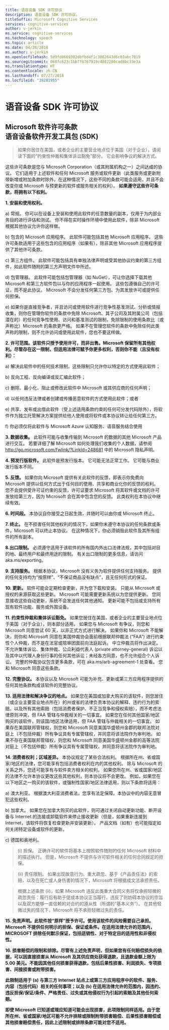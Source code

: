 ```yaml
---
title: 语音设备 SDK 许可协议
description: 语音设备 SDK 许可协议。
titleSuffix: Microsoft Cognitive Services
services: cognitive-services
author: v-jerkin
ms.service: cognitive-services
ms.technology: speech
ms.topic: article
ms.date: 04/28/2018
ms.author: v-jerkin
ms.openlocfilehash: 5d9fd0669302dbfbd4f1c3082643d6c03abc7019
ms.sourcegitcommit: 068fc623c1bb7fb767919c4882280cad8bc33e3a
ms.translationtype: HT
ms.contentlocale: zh-CN
ms.lasthandoff: 07/27/2018
ms.locfileid: "39281955"
---
```

# <a name="speech-devices-sdk-license-agreement"></a>语音设备 SDK 许可协议

## <a name="microsoft-software-license-termsbrspeech-devices-software-development-kit-sdk"></a>Microsoft 软件许可条款<br>语音设备软件开发工具包 (SDK) 

> 如果你居住在美国，或者企业的主要营业地点位于美国（对于企业），请阅读下面的“约束性仲裁和集体诉讼豁免”部分。 它会影响争议的解决方式。

这些许可条款是您与 Microsoft Corporation（或其附属机构之一）之间达成的协议。 它们适用于上述软件和任何 Microsoft 服务或软件更新（此类服务或更新附带新增或附加条款时除外，在这种情况下，这些不同的条款可能会适用，并且不会改变你或 Microsoft 与预更新的软件或服务相关的权利）。 **如果遵守这些许可条款，将拥有以下权利。**

**1\. 安装和使用权利。**

a) 常规。 你可以在设备上安装和使用此软件的任意数量的副本，仅用于为内部业务目的进行评估和测试。 你不得在实时操作环境中使用此软件，除非 Microsoft 根据其他协议允许你这样做。

b) 包含的 Microsoft 应用程序。 此软件可能包括其他 Microsoft 应用程序。 这些许可条款适用于这些包含的应用程序（如果有），除非其他 Microsoft 应用程序提供了其他许可条款。

c) 第三方组件。 此软件可能包括具有单独法律声明或受其他协议约束的第三方组件，如此软件随附的第三方声明文件中所述。

d) 包管理器。 此软件可能包括包管理器（如 NuGet），可让你选择下载其他 Microsoft 和第三方软件包以与你的应用程序一起使用。 这些包遵循自己的许可证，而不是此协议。 Microsoft 不会分发任何第三方包、为其发放许可或提供任何担保。

e) 如果你是直接竞争者，并且访问或使用软件进行竞争性基准测试、分析或情报收集，则你在管理你软件的条款中免除 Microsoft、其子公司及其附属公司（包括潜在的）的任何竞争性使用、访问和基准测试的限制，免除限制的使用条款比（或声称比）Microsoft 的条款更严格。 如果不在管理您软件的条款中免除任何此类声称的限制，则不允许访问或使用此软件，您也不要这样做。

**2\. 许可范围。该软件只授予使用许可，而非出售。Microsoft 保留所有其他权利。尽管存在这一限制，但适用法律可赋予你更多权利，否则你不能（且没有权利）：**

a)  解决此软件中的任何技术限制，这些限制只允许你以特定的方式使用此软件；

b)  反向工程、反向编译或反汇编此软件；

c)  删除、最小化、阻止或修改此软件中 Microsoft 或其供应商的任何声明；

d)  以任何违反法律或者创建或传播恶意软件的方式使用此软件；或者

e)  共享、发布或出借此软件（受上述适用条款约束的任何可分发代码除外），将软件作为独立托管解决方案提供给他人使用或将软件或本协议转让给任何第三方。

f)  你必须仅将此软件与 Microsoft Azure 认知服务、语音服务结合使用

**3\. 数据收集。** 此软件可能与收集传输到 Microsoft 的数据的其他 Microsoft 产品进行交互。 若要详细了解 Microsoft 如何处理我们收集的个人数据，请参阅 http://go.microsoft.com/fwlink/?LinkId=248681 中的 Microsoft 隐私声明。

**4\. 预发行版软件。** 此软件是预发行版本。 它可能无法正常工作。 它可能与商业发行版本不同。

**5\. 反馈。** 如果你向 Microsoft 提供有关此软件的反馈，即表示你免费向 Microsoft 提供以任何方式出于任何目的使用、共享和商业化你的反馈的权利。 您不会提供受许可证约束的反馈，许可证要求 Microsoft 将其软件或文档的许可发放给第三方，因为 Microsoft 会在其中包含您的反馈。 此类权利在本协议中继续有效。

**6\. 时间段。** 本协议自你接受之日起生效，并随时可以由你或 Microsoft 终止。 

**7\. 终止。** 在不损害任何其他权利的情况下，如果你未遵守本协议的任何条款或条件，Microsoft 可以终止本协议。 在这种情况下，你必须销毁此软件及其所有组件的所有副本。

**8\.出口限制。** 必须遵守适用于该软件的所有国内外出口法律法规，其中包括对目的地、最终用户和最终用途的限制。 有关出口限制的更多信息，请访问 aka.ms/exporting。

**9\. 支持服务。** 根据本协议，Microsoft 没有义务为软件提供任何支持服务。 提供的任何支持均为“按原样”、“不保证商品没有缺点”，且无任何形式的保证。

**10\. 更新。** 软件可能会定期检查更新，并为您下载和安装。 只能从 Microsoft 或授权的来源获取这些更新。 Microsoft 可能需要更新系统以为您提供更新。 您同意接收这些自动更新，系统不会发送任何其他通知。 更新可能不包括或支持所有现有软件功能、服务或外围设备。

**11\. 约束性仲裁和集体诉讼豁免。** 如果您居住在美国，或者企业的主要营业地点位于美国（对于企业），则本部分适用。  如果您与 Microsoft 有争议，则您和 Microsoft 同意尝试 60 天，以非正式方式进行解决。 如果你和 Microsoft 不能解决，则你和 Microsoft 同意在美国仲裁协会面前根据联邦仲裁法 (“FAA”) 进行约束性个人仲裁，而不是在法官或陪审团面前向法庭起诉。 中立仲裁员将作出决定。 不允许集体诉讼、集体仲裁、公众利益代表人 (private attorney-general) 诉讼以及其中以代理人身份行事的任何其他诉讼；未经各方同意，也不允许组合个人诉讼。 完整的仲裁协议包含更多条款，可在 aka.ms/arb-agreement-1 处查看。 您和 Microsoft 同意这些条款。

**12\. 完整协议。** 本协议以及 Microsoft 可能为补充、更新或第三方应用程序提供的任何其他条款构成该软件的完整协议。

**13\. 适用法律和解决争议的地点。** 如果您在美国或加拿大购买的该软件，则您居住（或企业主要营业地点所在）的州或省的法律负责本协议的解释、违约行为的索赔，以及所有其他索赔（包括消费者保护、不正当竞争和侵权索赔），而不考虑法律原则冲突，但 FAA 管辖与仲裁相关的一切事宜。 如果您在任何其他国家/地区购买的该软件，则该国/地区法律适用，但 FAA 管辖与仲裁相关的一切事宜。 如果存在美国联邦管辖权，则您和 Microsoft 同意美国华盛顿州金郡的联邦法院对庭上（不包括仲裁）所有争议具有专属管辖权，并同意将该法院作为审判地。 如果不存在美国联邦管辖权，则您和 Microsoft 同意美国华盛顿州金郡的高等法院对庭上（不包括仲裁）所有争议具有专属管辖权，并同意将该法院作为审判地。

**14\. 消费者权利；区域差异。** 本协议规定了某些合法权利。 根据所在州、省或国家/地区的法律，您可能享有包括消费者权利在内的其他权利。 除与 Microsoft 的关系之外，您还可能享有与软件卖方相关的权利。 如果您所在州、省或国家/地区的法律不允许本协议更改这些其他权利，则本协议将不会更改。 例如，如果您在以下地区之一购买的该软件，或强制性国家/地区法律适用，则以下条款将适用：

a)  澳大利亚。 根据澳大利亚消费者法，您享有法定保障。本协议中的内容无意冒犯这些权利。

b)  加拿大。 如果您在加拿大购买的此软件，则可通过关闭自动更新功能、断开设备与 Internet 的连接或卸载软件来停止接收更新（但是，如果重新连接到 Internet，该软件将恢复检查更新并安装更新）。 产品文档（如有）也可能指定如何关闭特定设备或软件的更新。

c)  德国和奥地利。

> (i)  担保。 正确许可的软件将基本上按照软件随附的任何 Microsoft 材料中的描述执行。 但是，Microsoft 不提供与许可软件相关的任何合同规定的担保。

> (ii)  责任限制。 如果出现故意行为、重大疏忽、基于《产品责任法》的索赔，以及在死亡或人身伤害的情况下，Microsoft 将根据成文法承担责任。

> 根据上述条款 (ii)，如果 Microsoft 违反此类重大合同义务将仅承担轻微的疏忽责任：履行后有助于促成本协议正当履行，违反了则妨碍本协议的宗旨以及双方能够一直信赖的对合约的遵从性（所谓的“基本义务”）。 在其他轻微过失的情况下，Microsoft 将不承担轻微过失的责任。

**15\. 免责声明。此软件按“原样”授予许可。使用该软件的风险需要自己承担。Microsoft 不提供任何明示的担保、保证或条件。在适用法律允许的范围内，MICROSOFT 排除任何默示保证，包括适销性、对于特定目的适用性和非侵权性。**

**16\. 损害赔偿的限制和排除。尽管有上述免责声明，但如果您有任何赔偿损失的依据，可以因直接损害从 Microsoft 及其供应商处获得退款，且退款金额上限为 5.00 美元。不能因其他任何损害获得退款，包括后果性损害、利润损失、专项损害、间接损害或附带损害。**

**此限制适用于 (a) 与第三方 Internet 站点上或第三方应用程序中的软件、服务、内容（包括代码）相关的任何事项；以及 (b) 在适用法律允许的范围内，因违约、违反担保/保证/条件、严格责任、过失或其他侵权行为引起的索赔及其他任何索赔。**

**即使 Microsoft 已知道或理应知道可能会出现损害，此项限制同样适用。由于您所在州、省或国家/地区可能不允许排除或限制附带损害赔偿、后果性损害赔偿或其他损害赔偿责任，因此上述限制或排除条款可能对您不适用。**
